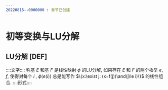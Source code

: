```yaml
---
20220815--0000000 : 章节已创建
---
```

# 初等变换与LU分解
## LU分解 [DEF]
::::文字::::
称基 $E$ 和基 $F$ 是线性映射 $\phi$ 的LU分解, 如果存在 $E$ 和 $F$ 的两个枚举 $e$, $f$, 使得对每个 $i$ , $\phi(e(i))$ 总是能写作 $\{x:\exist j: (x=f(j))\and(j\le i)\}$ 的线性组合. 
::::形式::::
$$
$$
